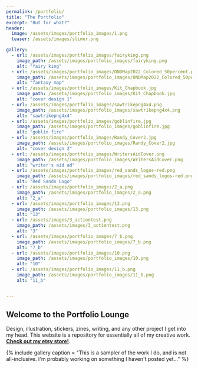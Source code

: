 ```yaml
---
permalink: /portfolio/
title: "The Portfolio"
excerpt: "But for what?"
header:
  image: /assets/images/portfolio_images/1.png
  teaser: /assets/images/slimer.png

gallery:
  - url: /assets/images/portfolio_images/fairyking.png
    image_path: /assets/images/portfolio_images/fairyking.png
    alt: "fairy king"
  - url: /assets/images/portfolio_images/DNDMap2022_Colored_50percent.png
    image_path: /assets/images/portfolio_images/DNDMap2022_Colored_50percent.png
    alt: "fantasy map"
  - url: /assets/images/portfolio_images/Kit_Chapbook.jpg
    image_path: /assets/images/portfolio_images/Kit_Chapbook.jpg
    alt: "cover design 1"
  - url: /assets/images/portfolio_images/sawtrikepng4x4.png
    image_path: /assets/images/portfolio_images/sawtrikepng4x4.png
    alt: "sawtrikepng4x4"
  - url: /assets/images/portfolio_images/goblinfire.jpg
    image_path: /assets/images/portfolio_images/goblinfire.jpg
    alt: "goblin fire"
  - url: /assets/images/portfolio_images/Randy_Cover2.jpg
    image_path: /assets/images/portfolio_images/Randy_Cover2.jpg
    alt: "cover design 2"
  - url: /assets/images/portfolio_images/WritersAidCover.png
    image_path: /assets/images/portfolio_images/WritersAidCover.png
    alt: "writer's aid ad"
  - url: /assets/images/portfolio_images/red_sands_logos-red.png
    image_path: /assets/images/portfolio_images/red_sands_logos-red.png
    alt: "Red Sands Logo"
  - url: /assets/images/portfolio_images/2_a.png
    image_path: /assets/images/portfolio_images/2_a.png
    alt: "2_a"
  - url: /assets/images/portfolio_images/13.png
    image_path: /assets/images/portfolio_images/13.png
    alt: "13"
  - url: /assets/images/3_actiontest.png
    image_path: /assets/images/3_actiontest.png
    alt: "3"
  - url: /assets/images/portfolio_images/7_b.png
    image_path: /assets/images/portfolio_images/7_b.png
    alt: "7_b"
  - url: /assets/images/portfolio_images/10.png
    image_path: /assets/images/portfolio_images/10.png
    alt: "10"
  - url: /assets/images/portfolio_images/11_b.png
    image_path: /assets/images/portfolio_images/11_b.png
    alt: "11_b"


---
```

## Welcome to the Portfolio Lounge
Design, illustration, stickers, zines, writing, and any other project I get into my head. This website is a repository for essentially all of my creative work. **[Check out my etsy store!](https://www.etsy.com/shop/headlessmanhorse)**. 

{% include gallery caption = "This is a sampler of the work I do, and is not all-inclusive. I'm probably working on something I haven't posted yet..." %}

